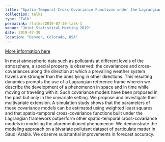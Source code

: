 ```yaml
---
title: "Spatio-Temporal Cross-Covariance Functions under the Lagrangian Framework"
collection: talks
type: "Talk"
permalink: /talks/2019-07-30-talk-1
venue: "Joint Statistical Meeting 2019"
date: 2019-07-30
location: "Denver, Colorado, USA"
---
```


[More information here](https://ww2.amstat.org/meetings/jsm/2019/)

In most atmospheric data such as pollutants at different levels of the atmosphere, a special property is observed: the covariances and cross-covariances along the direction at which a prevailing weather system travels are stronger than the ones lying in other directions. This resulting dynamics prompts the use of a Lagrangian reference frame wherein we describe the development of a phenomenon in space and in time while moving or traveling with it. Such covariance models have been proposed in the past but only in the univariate setting. We propose and investigate their multivariate extension. A simulation study shows that the parameters of these covariance models can be estimated using weighted least squares and that spatio-temporal cross-covariance functions built under the Lagrangian framework outperform other spatio-temporal cross-covariance models in modeling the aforementioned phenomenon. We demonstrate the modeling approach on a bivariate pollutant dataset of particulate matter in Saudi Arabia. We observe substantial improvements in forecast accuracy.
